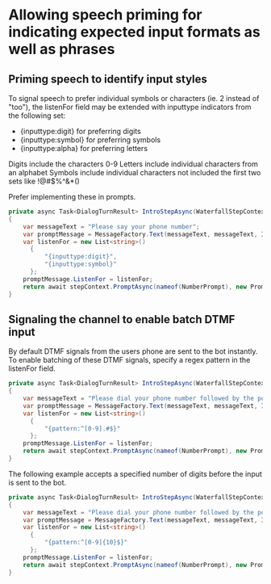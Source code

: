 # Allowing speech priming for indicating expected input formats as well as phrases

## Priming speech to identify input styles
To signal speech to prefer individual symbols or characters (ie. 2 instead of "too"), the listenFor field may be extended with inputtype indicators from the following set:

* {inputtype:digit} for preferring digits
* {inputtype:symbol} for preferring symbols
* {inputtype:alpha} for preferring letters

Digits include the characters 0-9
Letters include individual characters from an alphabet
Symbols include individual characters not included the first two sets like !@#$%^&*() 

Prefer implementing these in prompts.

```csharp
private async Task<DialogTurnResult> IntroStepAsync(WaterfallStepContext stepContext, CancellationToken cancellationToken)
{
    var messageText = "Please say your phone number";
    var promptMessage = MessageFactory.Text(messageText, messageText, InputHints.ExpectingInput);
    var listenFor = new List<string>()
      {
          "{inputtype:digit}",
          "{inputtype:symbol}"
      };
    promptMessage.ListenFor = listenFor;
    return await stepContext.PromptAsync(nameof(NumberPrompt), new PromptOptions { Prompt = promptMessage }, cancellationToken);
}
```

## Signaling the channel to enable batch DTMF input
By default DTMF signals from the users phone are sent to the bot instantly. To enable batching of these DTMF signals, specify a regex pattern in the listenFor field.

```csharp
private async Task<DialogTurnResult> IntroStepAsync(WaterfallStepContext stepContext, CancellationToken cancellationToken)
{
    var messageText = "Please dial your phone number followed by the pound sign";
    var promptMessage = MessageFactory.Text(messageText, messageText, InputHints.ExpectingInput);
    var listenFor = new List<string>()
      {
          "{pattern:^[0-9].#$}"
      };
    promptMessage.ListenFor = listenFor;
    return await stepContext.PromptAsync(nameof(NumberPrompt), new PromptOptions { Prompt = promptMessage }, cancellationToken);
}
```

The following example accepts a specified number of digits before the input is sent to the bot.

```csharp
private async Task<DialogTurnResult> IntroStepAsync(WaterfallStepContext stepContext, CancellationToken cancellationToken)
{
    var messageText = "Please dial your phone number followed by the pound sign";
    var promptMessage = MessageFactory.Text(messageText, messageText, InputHints.ExpectingInput);
    var listenFor = new List<string>()
      {
          "{pattern:^[0-9]{10}$}"
      };
    promptMessage.ListenFor = listenFor;
    return await stepContext.PromptAsync(nameof(NumberPrompt), new PromptOptions { Prompt = promptMessage }, cancellationToken);
}
```